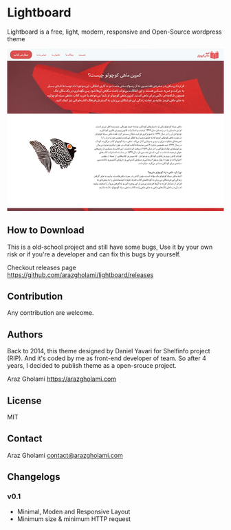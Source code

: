 # Lightboard
Lightboard is a free, light, modern, responsive and Open-Source wordpress theme

![Screenshot](screenshot.png)

## How to Download
This is a old-school project and still have some bugs, Use it by your own risk or if you're a developer and can fix this bugs by yourself.

Checkout releases page https://github.com/arazgholami/lightboard/releases

## Contribution
Any contribution are welcome.

## Authors
Back to 2014, this theme designed by Daniel Yavari for Shelfinfo project (RIP). And it's coded by me as front-end developer of team. So after 4 years, I decided to publish theme as a open-srouce project.

Araz Gholami <https://arazgholami.com>

## License
MIT

## Contact
Araz Gholami contact@arazgholami.com 

## Changelogs
### v0.1
- Minimal, Moden and Responsive Layout
- Minimum size & minimum HTTP request
